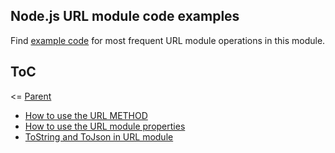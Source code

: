 ## Node.js URL module code examples

Find [example code](./code) for most frequent URL module operations in this module.

## ToC

<= [Parent](../README.md)

- [How to use the URL METHOD](./code/url-method.js)
- [How to use the URL module properties](./code/using-url-properties.js)
- [ToString and ToJson in URL module](./code/toString-and-Json.js)
